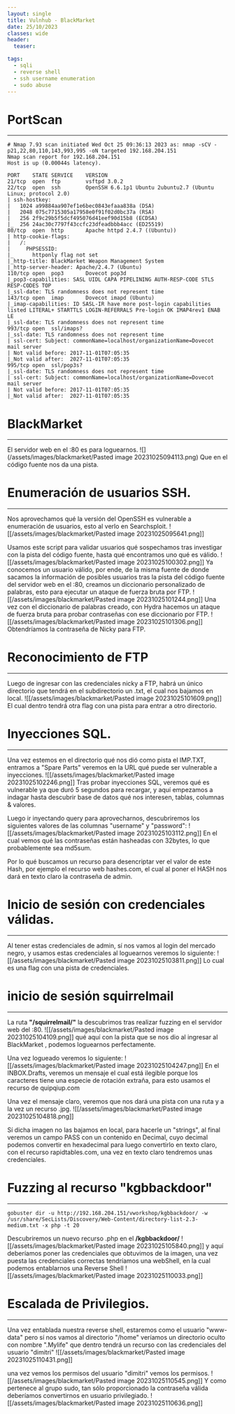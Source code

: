 ```yaml
---
layout: single
title: Vulnhub - BlackMarket
date: 25/10/2023
classes: wide
header:
  teaser:

tags:
  - sqli
  - reverse shell
  - ssh username enumeration
  - sudo abuse
---
```



# PortScan
______

```
# Nmap 7.93 scan initiated Wed Oct 25 09:36:13 2023 as: nmap -sCV -p21,22,80,110,143,993,995 -oN targeted 192.168.204.151
Nmap scan report for 192.168.204.151
Host is up (0.00044s latency).

PORT    STATE SERVICE    VERSION
21/tcp  open  ftp        vsftpd 3.0.2
22/tcp  open  ssh        OpenSSH 6.6.1p1 Ubuntu 2ubuntu2.7 (Ubuntu Linux; protocol 2.0)
| ssh-hostkey: 
|   1024 a99884aa907ef1e6bec0843efaaa838a (DSA)
|   2048 075c7715305a17958e0f91f02d0bc37a (RSA)
|   256 2f9c29b5f5dcf495076d41eef90d15b8 (ECDSA)
|_  256 24ac30c7797f43ccfc23dfeadbbb4acc (ED25519)
80/tcp  open  http       Apache httpd 2.4.7 ((Ubuntu))
| http-cookie-flags: 
|   /: 
|     PHPSESSID: 
|_      httponly flag not set
|_http-title: BlackMarket Weapon Management System
|_http-server-header: Apache/2.4.7 (Ubuntu)
110/tcp open  pop3       Dovecot pop3d
|_pop3-capabilities: SASL UIDL CAPA PIPELINING AUTH-RESP-CODE STLS RESP-CODES TOP
|_ssl-date: TLS randomness does not represent time
143/tcp open  imap       Dovecot imapd (Ubuntu)
|_imap-capabilities: ID SASL-IR have more post-login capabilities listed LITERAL+ STARTTLS LOGIN-REFERRALS Pre-login OK IMAP4rev1 ENAB
LE
|_ssl-date: TLS randomness does not represent time
993/tcp open  ssl/imaps?
|_ssl-date: TLS randomness does not represent time
| ssl-cert: Subject: commonName=localhost/organizationName=Dovecot mail server
| Not valid before: 2017-11-01T07:05:35
|_Not valid after:  2027-11-01T07:05:35
995/tcp open  ssl/pop3s?
|_ssl-date: TLS randomness does not represent time
| ssl-cert: Subject: commonName=localhost/organizationName=Dovecot mail server
| Not valid before: 2017-11-01T07:05:35
|_Not valid after:  2027-11-01T07:05:35
```

# BlackMarket
_____


El servidor web en el :80 es para loguearnos.
![](/assets/images/blackmarket/Pasted image 20231025094113.png)
Que en el código fuente nos da una pista.
# Enumeración de usuarios SSH.
___


Nos aprovechamos qué la versión del OpenSSH es vulnerable a enumeración de usuarios, esto al verlo en Searchsploit.
![[/assets/images/blackmarket/Pasted image 20231025095641.png]]

Usamos este script para validar usuarios qué sospechamos tras investigar con la pista del código fuente, hasta qué encontramos uno qué es válido.
![[/assets/images/blackmarket/Pasted image 20231025100302.png]]
Ya conocemos un usuario válido, por ende, de la misma fuente de donde sacamos la información de posibles usuarios tras la pista del código fuente del servidor web en el :80, creamos un diccionario personalizado de palabras, esto para ejecutar un ataque de fuerza bruta por FTP.
![[/assets/images/blackmarket/Pasted image 20231025101244.png]]
Una vez con el diccionario de palabras creado, con Hydra hacemos un ataque de fuerza bruta para probar contraseñas con ese diccionario por FTP.
![[/assets/images/blackmarket/Pasted image 20231025101306.png]]
Obtendríamos la contraseña de Nicky para FTP.

# Reconocimiento de FTP
_______


Luego de ingresar con las credenciales nicky a FTP, habrá un único directorio que tendrá en el subdirectorio un .txt, el cual nos bajamos en local.
![[/assets/images/blackmarket/Pasted image 20231025101609.png]]
El cual dentro tendrá otra flag con una pista para entrar a otro directorio.


# Inyecciones SQL.
___


Una vez estemos en el directorio qué nos dió como pista el IMP.TXT, entramos a "Spare Parts" veremos en la URL qué puede ser vulnerable a inyecciones.
![[/assets/images/blackmarket/Pasted image 20231025102246.png]]
Tras probar inyecciones SQL, veremos qué es vulnerable ya que duró 5 segundos para recargar, y aquí empezamos a indagar hasta descubrir base de datos qué nos interesen, tablas, columnas & valores.

Luego ir inyectando query para aprovecharnos, descubriremos los siguientes valores de las columnas "username" y "password":
![[/assets/images/blackmarket/Pasted image 20231025103112.png]]
En el cual vemos qué las contraseñas están hasheadas con 32bytes, lo que probablemente sea md5sum.

Por lo qué buscamos un recurso para desencriptar ver el valor de este Hash, por ejemplo el recurso web hashes.com, el cual al poner el HASH nos dará en texto claro la contraseña de admin.

# Inicio de sesión con credenciales válidas.
_______


Al tener estas credenciales de admin, sí nos vamos al login del mercado negro, y usamos estas credenciales al loguearnos veremos lo siguiente:
![[/assets/images/blackmarket/Pasted image 20231025103811.png]]
Lo cual es una flag con una pista de credenciales.

# inicio de sesión squirrelmail
______

La ruta **"/squirrelmail/"** la descubrimos tras realizar fuzzing en el servidor web del :80.
![[/assets/images/blackmarket/Pasted image 20231025104109.png]]
qué aquí con la pista que se nos dio al ingresar al BlackMarket , podemos loguearnos perfectamente.

Una vez logueado veremos lo siguiente:
![[/assets/images/blackmarket/Pasted image 20231025104247.png]]
En el INBOX.Drafts, veremos un mensaje el cual está ilegible porque los caracteres tiene una especie de rotación extraña, para esto usamos el recurso de quipqiup.com

Una vez el mensaje claro, veremos que nos dará una pista con una ruta y a la vez un recurso .jpg.
![[/assets/images/blackmarket/Pasted image 20231025104818.png]]


Sí dicha imagen no las bajamos en local, para hacerle un "strings", al final veremos un campo PASS con un contenido en Decimal, cuyo decimal podemos convertir en hexadecimal para luego convertirlo en texto claro, con el recurso rapidtables.com, una vez en texto claro tendremos unas credenciales.

# Fuzzing al recurso "kgbbackdoor"
_______

```
gobuster dir -u http://192.168.204.151/vworkshop/kgbbackdoor/ -w /usr/share/SecLists/Discovery/Web-Content/directory-list-2.3-medium.txt -x php -t 20
```
Descubriremos un nuevo recurso .php en el **/kgbbackdoor/**
![[/assets/images/blackmarket/Pasted image 20231025105840.png]]
y aquí deberíamos poner las credenciales que obtuvimos de la imagen, una vez puesta las credenciales correctas tendríamos una webShell, en la cual podemos entablarnos una Reverse Shell
![[/assets/images/blackmarket/Pasted image 20231025110033.png]]

# Escalada de Privilegios.
_____


Una vez entablada nuestra reverse shell, estaremos como el usuario "www-data" pero sí nos vamos al directorio "/home" veríamos un directorio oculto con nombre ".Mylife" que dentro tendrá un recurso con las credenciales del usuario "dimitri"
![[/assets/images/blackmarket/Pasted image 20231025110431.png]]

una vez vemos los permisos del usuario "dimitri" vemos los permisos.
![[/assets/images/blackmarket/Pasted image 20231025110545.png]]
Y como pertenece al grupo sudo, tan sólo proporcionado la contraseña válida deberíamos convertirnos en usuario privilegiado.
![[/assets/images/blackmarket/Pasted image 20231025110636.png]]
